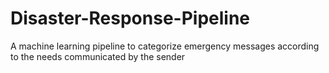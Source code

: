 # Disaster-Response-Pipeline
A machine learning pipeline to categorize emergency messages according to the needs communicated by the sender
